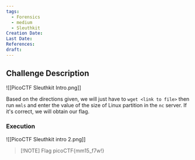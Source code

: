 ```yaml
---
tags:
  - Forensics
  - medium
  - Sleuthkit
Creation Date: 
Last Date: 
References: 
draft:
---
```

## Challenge Description

![[PicoCTF Sleuthkit Intro.png]]

Based on the directions given, we will just have to `wget <link to file>` then run `mmls` and enter the value of the size of Linux partition in the `nc` server. If it's correct, we will obtain our flag. 

### Execution

![[PicoCTF Sleuthkit intro 2.png]]

> [!NOTE] Flag
> picoCTF{mm15_f7w!}

